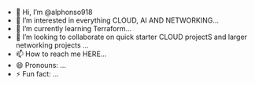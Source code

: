 - 👋 Hi, I’m @alphonso918
- 👀 I’m interested in everything CLOUD, AI AND NETWORKING...
- 🌱 I’m currently learning Terraform...
- 💞️ I’m looking to collaborate on quick starter CLOUD projectS and larger networking projects ...
- 📫 How to reach me HERE...
- 😄 Pronouns: ...
- ⚡ Fun fact: ...

<!---
alphonso918/alphonso918 is a ✨ special ✨ repository because its `README.md` (this file) appears on your GitHub profile.
You can click the Preview link to take a look at your changes.
--->
